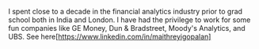 I spent close to a decade in the financial analytics industry prior to grad school both in India and London. I have had the privilege to work for some  fun companies like GE Money, Dun & Bradstreet, Moody's Analytics, and UBS. See here[https://www.linkedin.com/in/maithreyigopalan]   